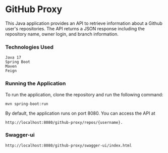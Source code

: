 # GitHub Proxy
This Java application provides an API to retrieve information about a Github user's repositories. The API returns a JSON response including the repository name, owner login, and branch information.

### Technologies Used

    Java 17
    Spring Boot
    Maven
    Feign

### Running the Application

To run the application, clone the repository and run the following command:

    mvn spring-boot:run

By default, the application runs on port 8080. You can access the API at 

    http://localhost:8080/github-proxy/repos/{username}.

### Swagger-ui
   
    http://localhost:8080/github-proxy/swagger-ui/index.html
    